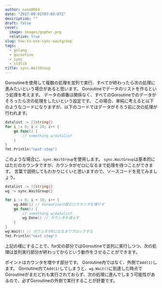 ```yaml
---
author: nasa9084
date: "2017-09-01T07:03:07Z"
description: ""
draft: false
cover:
  image: images/gopher.png
  relative: true
slug: how-to-use-sync-waitgroup
tags:
  - golang
  - goroutine
  - sync
  - stdlib
title: sync.WaitGroup
---
```



Goroutineを使用して複数の処理を並列で実行、すべてが終わったら次の処理に進みたいという場合があると思います。
Goroutineでデータのリストを作るという処理を考えます。
データの順番は関係なく、すべてのGoroutineでのデータがそろったら次の処理をしたいという設定です。
この場合、単純に考えると以下のようなコードになりますが、以下のコードではデータがそろう前に次の処理が行われます。

``` go
datalist := []string{}
for i := 0; i < 10; i++ {
    go func() {
        // something w/datalist
    }
}
fmt.Println("next step")
```

このような場合に、`sync.WaitGroup`を使用します。
`sync.WaitGroup`は基本的にはただのカウンタですが、カウンタがゼロになるまで処理を待つことができます。
言葉で説明してもわかりにくいと思いますので、ソースコードを見てみましょう。

``` go
datalist := []string{}
wg := sync.WaitGroup{}

for i := 0; i < 10; i++ {
    wg.Add(1) // Goroutineの数だけカウンタを増やす
    go func() {
        // something w/datalist
        wg.Done() // カウンタを減らす
    }
}
wg.Wait() // カウンタが0になるまでブロックする
fmt.Println("next step")
```

上記の様にすることで、for文の部分ではGoroutineで並列に実行しつつ、次の処理は並列実行部分が終わってからという動作をさせることができます。

ポイントはカウンタを増やす部分です。
Goroutine内ではなく、外側で`Add(1)`します。
Goroutine内で`Add(1)`してしまうと、`wg.Wait()`に到達した時点でGoroutineがまだどれも実行されておらず、次の処理に進んでしまう可能性があるので、必ずGoroutineの外側で実行することが肝要です。

